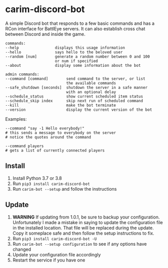 # carim-discord-bot

A simple Discord bot that responds to a few basic commands
and has a RCon interface for BattlEye servers. It can also
establish cross chat between Discord and inside the game.

```
commands:
--help                displays this usage information
--hello               says hello to the beloved user
--random [num]        generate a random number between 0 and 100
                      or num if specified
--about               display some information about the bot

admin commands:
--command [command]        send command to the server, or list
                           the available commands
--safe_shutdown [seconds]  shutdown the server in a safe manner
                           with an optional delay
--schedule_status          show current scheduled item status
--schedule_skip index      skip next run of scheduled command
--kill                     make the bot terminate
--version                  display the current version of the bot
```

Examples:
```
--command "say -1 Hello everybody!"
# this sends a message to everybody on the server
# notice the quotes around the command

--command players
# gets a list of currently connected players
```


## Install

1. Install Python 3.7 or 3.8
1. Run `pip3 install carim-discord-bot`
1. Run `carim-bot --setup` and follow the instructions

## Update

1. **WARNING** If updating from 1.0.1, be sure to backup your configuration.
   Unfortunately I made a mistake in saying to update the configuration file
   in the installed location. That file will be replaced during the update.
   Copy it someplace safe and then follow the setup instructions to fix.
1. Run `pip3 install carim-discord-bot -U`
1. Run `carim-bot --setup configuration` to see if any options have changed
1. Update your configuration file accordingly
1. Restart the service if you have one
